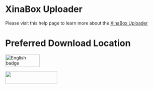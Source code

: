 # XinaBox Uploader

Please visit this help page to learn more about the [XinaBox Uploader](https://xinabox.cc/pages/xinabox-uploader)

# Preferred Download Location
[<img src="https://assets.windowsphone.com/85864462-9c82-451e-9355-a3d5f874397a/English_get-it-from-MS_InvariantCulture_Default.png" alt="English badge" style="display:inline-block;overflow:hidden;no-repeat;width:109px;height:40px;">](//www.microsoft.com/store/apps/9P64Z7297WP6?cid=storebadge&amp;ocid=badge)

[<img src="https://linkmaker.itunes.apple.com/en-us/badge-lrg.svg?releaseDate=2019-03-23T00:00:00Z&kind=desktopapp&bubble=macos_apps" style="display:inline-block;overflow:hidden;no-repeat;width:165px;height:40px;">](https://geo.itunes.apple.com/us/app/xinabox-uploader/id1456772276?mt=12&app=apps)


